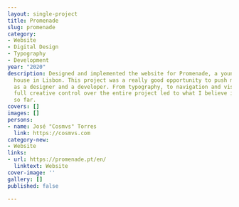 ```yaml
---
layout: single-project
title: Promenade
slug: promenade
category:
- Website
- Digital Design
- Typography
- Development
year: "2020"
description: Designed and implemented the website for Promenade, a young film production
  house in Lisbon. This project was a really good opportunity to push my skills both
  as a designer and a developer. From typography, to navigation and visuals, having
  full creative control over the entire project led to what I believe is my best work
  so far.
covers: []
images: []
persons:
- name: José "Cosmvs" Torres
  link: https://cosmvs.com
category-new:
- Website
links:
- url: https://promenade.pt/en/
  linktext: Website
cover-image: ''
gallery: []
published: false

---
```

